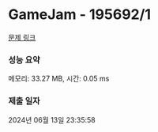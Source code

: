 # GameJam - 195692/1 

[문제 링크](https://level.goorm.io/exam/195692/gamejam/quiz/1) 

### 성능 요약

메모리: 33.27 MB, 시간: 0.05 ms

### 제출 일자

2024년 06월 13일 23:35:58

